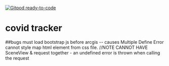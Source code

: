 [![Gitpod ready-to-code](https://img.shields.io/badge/Gitpod-ready--to--code-blue?logo=gitpod)](https://gitpod.io/#https://github.com/coder187/covidtracker)

# covid tracker

##bugs
must load bootstrap js before arcgis -- causes Multiple Define Error
cannot style map html element from css file.
//NOTE CANNOT HAVE SceneView & request together - an undefined error is thrown when calling the request
